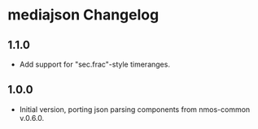 # mediajson Changelog

## 1.1.0
- Add support for "sec.frac"-style timeranges.

## 1.0.0
- Initial version, porting json parsing components from nmos-common v.0.6.0.
